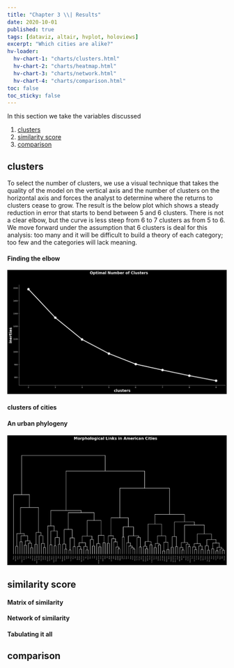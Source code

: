 ```yaml
---
title: "Chapter 3 \\| Results"
date: 2020-10-01
published: true
tags: [dataviz, altair, hvplot, holoviews]
excerpt: "Which cities are alike?"
hv-loader:
  hv-chart-1: "charts/clusters.html"
  hv-chart-2: "charts/heatmap.html"
  hv-chart-3: "charts/network.html"
  hv-chart-4: "charts/comparison.html"
toc: false
toc_sticky: false
---
```


In this section we take the variables discussed 

1. [clusters](#clusters)
2. [similarity score](#similarity-score)
3. [comparison](#comparison)

## clusters

To select the number of clusters, we use a visual technique that takes the quality of the model on the vertical axis and the number of clusters on the horizontal axis and forces the analyst to determine where the returns to clusters cease to grow. The result is the below plot which shows a steady reduction in error that starts to bend between 5 and 6 clusters. There is not a clear elbow, but the curve is less steep from 6 to 7 clusters as from 5 to 6. We move forward under the assumption that 6 clusters is deal for this analysis: too many and it will be difficult to build a theory of each category; too few and the categories will lack meaning. 

#### Finding the elbow
![](https://raw.githubusercontent.com/asrenninger/wrangling/master/viz/scree-plot.png)

#### clusters of cities
<div id="hv-chart-1"></div>

#### An urban phylogeny
![](https://raw.githubusercontent.com/asrenninger/wrangling/master/viz/morphology-dendrogram.png)

## similarity score 

#### Matrix of similarity
<div id="hv-chart-2"></div>

#### Network of similarity
<div id="hv-chart-3"></div>

#### Tabulating it all
<div id="hv-chart-4"></div>

## comparison
